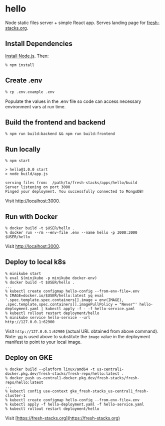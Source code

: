 # hello
Node static files server + simple React app. Serves landing page for [fresh-stacks.org](https://fresh-stacks.org/).

## Install Dependencies

[Install Node.js](https://nodejs.org/en/download). Then:

```console
% npm install
```

## Create .env
```console
% cp .env.example .env
```

Populate the values in the .env file so code can access necessary environment vars at run time.

## Build the frontend and backend
```console
% npm run build:backend && npm run build:frontend
```

## Run locally
```console
% npm start

> hello@1.0.0 start
> node build/app.js

serving files from:  /path/to/fresh-stacks/apps/hello/build
Server listening on port 3000
Pinged your deployment. You successfully connected to MongoDB!
```

Visit [http://localhost:3000](http://localhost:3000).

## Run with Docker
```console
% docker build -t $USER/hello .
% docker run --rm --env-file .env --name hello -p 3000:3000 $USER/hello
```

Visit [http://localhost:3000](http://localhost:3000).

## Deploy to local k8s
```console
% minikube start
% eval $(minikube -p minikube docker-env)
% docker build -t $USER/hello .
...
% kubectl create configmap hello-config --from-env-file=.env
% IMAGE=docker.io/$USER/hello:latest yq eval '.spec.template.spec.containers[].image = env(IMAGE), .spec.template.spec.containers[].imagePullPolicy = "Never"' hello-deployment.yaml | kubectl apply -f - -f hello-service.yaml
% kubectl rollout restart deployment/hello
% minikube service hello-service --url
http://127.0.0.1:62900
```

Visit `http://127.0.0.1:62900` (actual URL obtained from above command). Note: [yq](https://github.com/mikefarah/yq) is used above to substitute the `image` value in the deployment manifest to point to your local image.

## Deploy on GKE
```console
% docker build --platform linux/amd64 -t us-central1-docker.pkg.dev/fresh-stacks/fresh-repo/hello:latest .
% docker push us-central1-docker.pkg.dev/fresh-stacks/fresh-repo/hello:latest
...
% kubectl config use-context gke_fresh-stacks_us-central1_fresh-cluster-1 
% kubectl create configmap hello-config --from-env-file=.env
% kubectl apply -f hello-deployment.yaml -f hello-service.yaml
% kubectl rollout restart deployment/hello
```

Visit [https://fresh-stacks.org](https://fresh-stacks.org)
